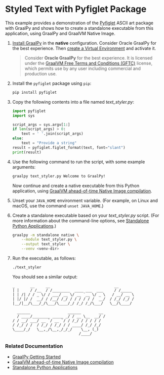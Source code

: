 # Styled Text with Pyfiglet Package

This example provides a demonstration of the [Pyfiglet](https://www.geeksforgeeks.org/python-ascii-art-using-pyfiglet-module/) ASCII art package with GraalPy and shows how to create a standalone executable from this application, using GraalPy and GraalVM Native Image. 

1. [Install GraalPy](https://y-shcheholskyy.github.io/graalpy.github.io/getting-started/) in the **native** configuration. Consider Oracle GraalPy for the best experience. Then [create a Virtual Environment](https://y-shcheholskyy.github.io/graalpy.github.io/guides/#creating-a-virtual-environment) and activate it. 
    
    >Consider **Oracle GraalPy** for the best experience. It is licensed under the [GraalVM Free Terms and Conditions (GFTC)](https://www.oracle.com/downloads/licenses/graal-free-license.html) license, which permits use by any user including commercial and production use.

2. Install the `pyfiglet` package using `pip`:
    ```bash
    pip install pyfiglet
    ```

3. Copy the following contents into a file named _text\_styler.py_:

    ```python
    import pyfiglet
    import sys
    
    script_args = sys.argv[1:]
    if len(script_args) > 0:
        text = ' '.join(script_args)
    else:
        text = "Provide a string"
    result = pyfiglet.figlet_format(text, font="slant")
    print(result)
    ```

4. Use the following command to run the script, with some example arguments:

    ```bash
    graalpy text_styler.py Welcome to GraalPy!
    ```

    Now continue and create a native executable from this Python application, using [GraalVM ahead-of-time Native Image compilation](https://www.graalvm.org/latest/reference-manual/native-image/).

4. Unset your `JAVA_HOME` environment variable. 
(For example, on Linux and macOS, use the command `unset JAVA_HOME`.)

5. Create a standalone executable based on your _text\_styler.py_ script.
(For more information about the command-line options, see [Standalone Python Applications](https://y-shcheholskyy.github.io/graalpy.github.io/reference/standalone-applications/).)

    ```bash
    graalpy -m standalone native \
        --module text_styler.py \
        --output text_styler \
        --venv <venv-dir>
    ```
4. Run the executable, as follows:
    ```bash
    ./text_styler
    ```
    You should see a similar output:
    ```
    _       __     __                             __     
    | |     / /__  / /________  ____ ___  ___     / /_____
    | | /| / / _ \/ / ___/ __ \/ __ `__ \/ _ \   / __/ __ \
    | |/ |/ /  __/ / /__/ /_/ / / / / / /  __/  / /_/ /_/ /
    |__/|__/\___/_/\___/\____/_/ /_/ /_/\___/   \__/\____/
                                                            
      ______                 ______        __
      / ____/________ _____ _/ / __ \__  __/ /
    / / __/ ___/ __ `/ __ `/ / /_/ / / / / /
    / /_/ / /  / /_/ / /_/ / / ____/ /_/ /_/ 
    \____/_/   \__,_/\__,_/_/_/    \__, (_)  
                                  /____/
    ```

### Related Documentation

* [GraalPy Getting Started](https://y-shcheholskyy.github.io/graalpy.github.io/getting-started/)
* [GraalVM ahead-of-time Native Image compilation](https://www.graalvm.org/latest/reference-manual/native-image/)
* [Standalone Python Applications](https://y-shcheholskyy.github.io/graalpy.github.io/reference/standalone-applications/)